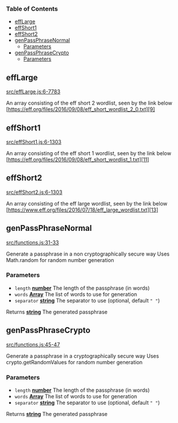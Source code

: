 <!-- Generated by documentation.js. Update this documentation by updating the source code. -->

### Table of Contents

- [effLarge][1]
- [effShort1][2]
- [effShort2][3]
- [genPassPhraseNormal][4]
  - [Parameters][5]
- [genPassPhraseCrypto][6]
  - [Parameters][7]

## effLarge

[src/effLarge.js:6-7783][8]

An array consisting of the eff short 2 wordlist, seen by the link below
[https://eff.org/files/2016/09/08/eff_short_wordlist_2_0.txt][9]

## effShort1

[src/effShort1.js:6-1303][10]

An array consisting of the eff short 1 wordlist, seen by the link below
[https://eff.org/files/2016/09/08/eff_short_wordlist_1.txt][11]

## effShort2

[src/effShort2.js:6-1303][12]

An array consisting of the eff large wordlist, seen by the link below
[https://www.eff.org/files/2016/07/18/eff_large_wordlist.txt][13]

## genPassPhraseNormal

[src/functions.js:31-33][14]

Generate a passphrase in a non cryptographically secure way
Uses Math.random for random number generation

### Parameters

- `length` **[number][15]** The length of the passphrase (in words)
- `words` **[Array][16]** The list of words to use for generation
- `separator` **[string][17]** The separator to use (optional, default `" "`)

Returns **[string][17]** The generated passphrase

## genPassPhraseCrypto

[src/functions.js:45-47][18]

Generate a passphrase in a cryptographically secure way
Uses crypto.getRandomValues for random number generation

### Parameters

- `length` **[number][15]** The length of the passphrase (in words)
- `words` **[Array][16]** The list of words to use for generation
- `separator` **[string][17]** The separator to use (optional, default `" "`)

Returns **[string][17]** The generated passphrase

[1]: #efflarge
[2]: #effshort1
[3]: #effshort2
[4]: #genpassphrasenormal
[5]: #parameters
[6]: #genpassphrasecrypto
[7]: #parameters-1
[8]: https://github.com/zdzielinski/passphrase.js/blob/9bdb718cf0775dfa292ccdc4866b3e3787350566/src/effLarge.js#L6-L7783 "Source code on GitHub"
[9]: https://eff.org/files/2016/09/08/eff_short_wordlist_2_0.txt
[10]: https://github.com/zdzielinski/passphrase.js/blob/9bdb718cf0775dfa292ccdc4866b3e3787350566/src/effShort1.js#L6-L1303 "Source code on GitHub"
[11]: https://eff.org/files/2016/09/08/eff_short_wordlist_1.txt
[12]: https://github.com/zdzielinski/passphrase.js/blob/9bdb718cf0775dfa292ccdc4866b3e3787350566/src/effShort2.js#L6-L1303 "Source code on GitHub"
[13]: https://www.eff.org/files/2016/07/18/eff_large_wordlist.txt
[14]: https://github.com/zdzielinski/passphrase.js/blob/9bdb718cf0775dfa292ccdc4866b3e3787350566/src/functions.js#L31-L33 "Source code on GitHub"
[15]: https://developer.mozilla.org/docs/Web/JavaScript/Reference/Global_Objects/Number
[16]: https://developer.mozilla.org/docs/Web/JavaScript/Reference/Global_Objects/Array
[17]: https://developer.mozilla.org/docs/Web/JavaScript/Reference/Global_Objects/String
[18]: https://github.com/zdzielinski/passphrase.js/blob/9bdb718cf0775dfa292ccdc4866b3e3787350566/src/functions.js#L45-L47 "Source code on GitHub"
